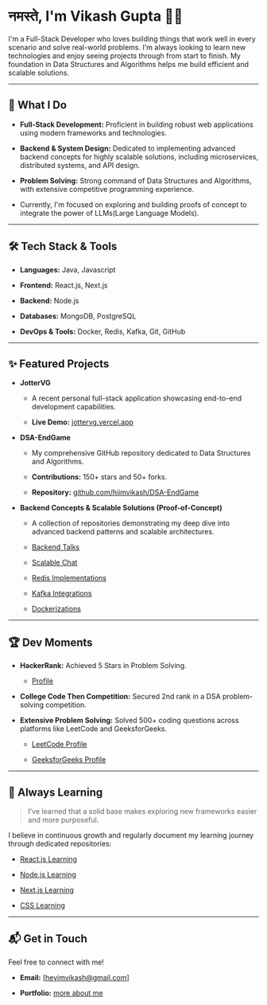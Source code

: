 

# नमस्ते, I'm Vikash Gupta 🙏🏻

I'm a Full-Stack Developer who loves building things that work well in every scenario and solve real-world problems. I'm always looking to learn new technologies and enjoy seeing projects through from start to finish. My foundation in Data Structures and Algorithms helps me build efficient and scalable solutions.

---

## 🚀 What I Do

* **Full-Stack Development:** Proficient in building robust web applications using modern frameworks and technologies.

* **Backend & System Design:** Dedicated to implementing advanced backend concepts for highly scalable solutions, including microservices, distributed systems, and API design.

* **Problem Solving:** Strong command of Data Structures and Algorithms, with extensive competitive programming experience.

* Currently, I'm focused on exploring and building proofs of concept to integrate the power of LLMs(Large Language Models).

---

## 🛠️ Tech Stack & Tools

* **Languages:** Java, Javascript

* **Frontend:** React.js, Next.js

* **Backend:** Node.js

* **Databases:** MongoDB, PostgreSQL

* **DevOps & Tools:** Docker, Redis, Kafka, Git, GitHub

---

## ✨ Featured Projects

* **JotterVG**

    * A recent personal full-stack application showcasing end-to-end development capabilities.

    * **Live Demo:** [jottervg.vercel.app](https://jottervg.vercel.app)

* **DSA-EndGame**

    * My comprehensive GitHub repository dedicated to Data Structures and Algorithms.

    * **Contributions:** 150+ stars and 50+ forks.

    * **Repository:** [github.com/hiimvikash/DSA-EndGame](https://github.com/hiimvikash/DSA-EndGame)

* **Backend Concepts & Scalable Solutions (Proof-of-Concept)**

    * A collection of repositories demonstrating my deep dive into advanced backend patterns and scalable architectures.

    * [Backend Talks](https://github.com/hiimvikash/backendtalks)

    * [Scalable Chat](https://github.com/hiimvikash/scalablechat)

    * [Redis Implementations](https://github.com/hiimvikash/redis)

    * [Kafka Integrations](https://github.com/hiimvikash/kafka)

    * [Dockerizations](https://github.com/hiimvikash/docker)

---

## 🏆 Dev Moments

* **HackerRank:** Achieved 5 Stars in Problem Solving.

    * [Profile](https://hackerrank.com/profile/itzvikashgupta)

* **College Code Then Competition:** Secured 2nd rank in a DSA problem-solving competition.

* **Extensive Problem Solving:** Solved 500+ coding questions across platforms like LeetCode and GeeksforGeeks.

    * [LeetCode Profile](https://leetcode.com/hiimvikash)

    * [GeeksforGeeks Profile](https://geeksforgeeks.org/user/heyiamvikash)

---

## 🌱 Always Learning
> I’ve learned that a solid base makes exploring new frameworks easier and more purposeful.

I believe in continuous growth and regularly document my learning journey through dedicated repositories:

* [React.js Learning](https://github.com/hiimvikash/reactjs)

* [Node.js Learning](https://github.com/hiimvikash/nodejs)

* [Next.js Learning](https://github.com/hiimvikash/nextjs)

* [CSS Learning](https://github.com/hiimvikash/css/blob/main/README.md)

---

## 📬 Get in Touch

Feel free to connect with me!

* **Email:** \[heyimvikash@gmail.com\]

* **Portfolio:** [more about me](https://hiimvikash.vercel.app)

